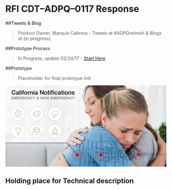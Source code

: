 # RFI CDT–ADPQ–0117 Response
##Tweets & Blog
> Product Owner, Marquis Cabrera - Tweets at #ADPQrefresh & Blogs at (in progress).

##Prototype Process
> In Progress, update 02/24/17 - [Start Here](https://github.com/ibmbluemixgarage/shiny-fawn/wiki)

##Prototype 
> Placeholder for final prototype link

![alt tag](./documentation/assets/Cover1.png)

## Holding place for Technical description
